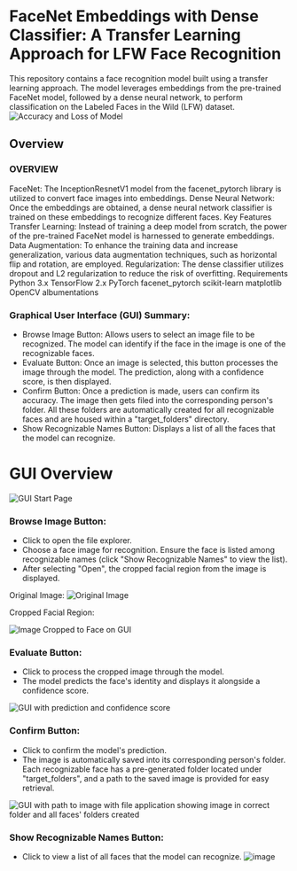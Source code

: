 # FaceNet Embeddings with Dense Classifier: A Transfer Learning Approach for LFW Face Recognition
This repository contains a face recognition model built using a transfer learning approach. The model leverages embeddings from the pre-trained FaceNet model, followed by a dense neural network, to perform classification on the Labeled Faces in the Wild (LFW) dataset.
![Accuracy and Loss of Model](https://github.com/kcoats4024/Facial-Detection-and-Recognition/assets/112397460/b453a31c-6590-4f48-b676-032816770375)

## Overview
### OVERVIEW
FaceNet: The InceptionResnetV1 model from the facenet_pytorch library is utilized to convert face images into embeddings.
Dense Neural Network: Once the embeddings are obtained, a dense neural network classifier is trained on these embeddings to recognize different faces.
Key Features
Transfer Learning: Instead of training a deep model from scratch, the power of the pre-trained FaceNet model is harnessed to generate embeddings.
Data Augmentation: To enhance the training data and increase generalization, various data augmentation techniques, such as horizontal flip and rotation, are employed.
Regularization: The dense classifier utilizes dropout and L2 regularization to reduce the risk of overfitting.
Requirements
Python 3.x
TensorFlow 2.x
PyTorch
facenet_pytorch
scikit-learn
matplotlib
OpenCV
albumentations

### Graphical User Interface (GUI) Summary:

- Browse Image Button: Allows users to select an image file to be recognized. The model can identify if the face in the image is one of the recognizable faces.
- Evaluate Button: Once an image is selected, this button processes the image through the model. The prediction, along with a confidence score, is then displayed.
- Confirm Button: Once a prediction is made, users can confirm its accuracy. The image then gets filed into the corresponding person's folder. All these folders are automatically created for all recognizable faces and are housed within a "target_folders" directory.
- Show Recognizable Names Button: Displays a list of all the faces that the model can recognize.
  
# GUI Overview

![GUI Start Page](https://github.com/kcoats4024/Facial-Detection-and-Recognition/assets/112397460/4412c0f0-4575-45ba-9eef-bf64548d3862)

### Browse Image Button:
- Click to open the file explorer.
- Choose a face image for recognition. Ensure the face is listed among recognizable names (click "Show Recognizable Names" to view the list).
- After selecting "Open", the cropped facial region from the image is displayed.

Original Image:
![Original Image](https://github.com/kcoats4024/Facial-Detection-and-Recognition/assets/112397460/0d02466e-e798-4ddc-bc29-0c9fd0fe1241)

Cropped Facial Region:

![Image Cropped to Face on GUI](https://github.com/kcoats4024/Facial-Detection-and-Recognition/assets/112397460/ea7c5e02-a108-41be-a285-0ac9c0278996)

### Evaluate Button:
- Click to process the cropped image through the model.
- The model predicts the face's identity and displays it alongside a confidence score.
  
![GUI with prediction and confidence score](https://github.com/kcoats4024/Facial-Detection-and-Recognition/assets/112397460/5dc193a2-f71a-4037-b601-60084f101fa5)

### Confirm Button:
- Click to confirm the model's prediction.
- The image is automatically saved into its corresponding person's folder. Each recognizable face has a pre-generated folder located under "target_folders", and a path to the saved image is provided for easy retrieval.

![GUI with path to image with file application showing image in correct folder and all faces' folders created](https://github.com/kcoats4024/Facial-Detection-and-Recognition/assets/112397460/a1b82b82-3feb-40f7-8b01-9cf2a0af1d1f)

### Show Recognizable Names Button:
- Click to view a list of all faces that the model can recognize.
![image](https://github.com/kcoats4024/Facial-Detection-and-Recognition/assets/112397460/b48d44dc-c7eb-4289-84d7-560aa9a4a270)
